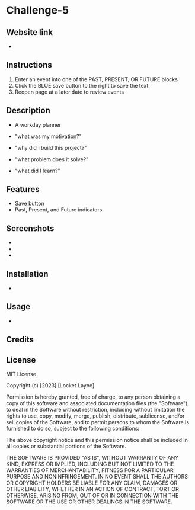 # Challenge-5

## Website link

- 

## Instructions
1. Enter an event into one of the PAST, PRESENT, OR FUTURE blocks
2. Click the BLUE save button to the right to save the text
3. Reopen page at a later date to review events

## Description
- A workday planner


- "what was my motivation?" 
- "why did I build this project?" 
- "what problem does it solve?" 
- "what did I learn?" 

## Features

- Save button
- Past, Present, and Future indicators

## Screenshots

- 
- 
- 

## Installation

- 

## Usage

- 

## Credits



## License 

MIT License

Copyright (c) [2023] [Locket Layne]

Permission is hereby granted, free of charge, to any person obtaining a copy
of this software and associated documentation files (the "Software"), to deal
in the Software without restriction, including without limitation the rights
to use, copy, modify, merge, publish, distribute, sublicense, and/or sell
copies of the Software, and to permit persons to whom the Software is
furnished to do so, subject to the following conditions:

The above copyright notice and this permission notice shall be included in all
copies or substantial portions of the Software.

THE SOFTWARE IS PROVIDED "AS IS", WITHOUT WARRANTY OF ANY KIND, EXPRESS OR
IMPLIED, INCLUDING BUT NOT LIMITED TO THE WARRANTIES OF MERCHANTABILITY,
FITNESS FOR A PARTICULAR PURPOSE AND NONINFRINGEMENT. IN NO EVENT SHALL THE
AUTHORS OR COPYRIGHT HOLDERS BE LIABLE FOR ANY CLAIM, DAMAGES OR OTHER
LIABILITY, WHETHER IN AN ACTION OF CONTRACT, TORT OR OTHERWISE, ARISING FROM,
OUT OF OR IN CONNECTION WITH THE SOFTWARE OR THE USE OR OTHER DEALINGS IN THE
SOFTWARE.